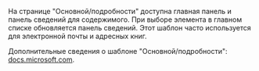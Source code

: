 ﻿На странице "Основной/подробности" доступна главная панель и панель сведений для содержимого. При выборе элемента в главном списке обновляется панель сведений. Этот шаблон часто используется для электронной почты и адресных книг.

Дополнительные сведения о шаблоне "Основной/подробности": [docs.microsoft.com](https://docs.microsoft.com/ru-ru/windows/uwp/controls-and-patterns/master-details).

